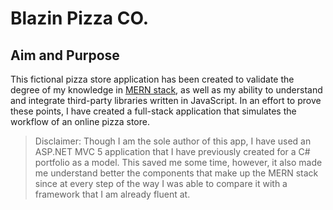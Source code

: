 # Blazin Pizza CO.

## Aim and Purpose
This fictional pizza store application has been created to validate the degree of my knowledge in [MERN stack](https://www.mongodb.com/mern-stack), as well as my ability to understand and integrate third-party libraries written in JavaScript. In an effort to prove these points, I have created a full-stack application that simulates the workflow of an online pizza store.

> Disclaimer: Though I am the sole author of this app, I have used an ASP.NET MVC 5 application that I have previously created for a C# portfolio as a model. This saved me some time, however, it also made me understand better the components that make up the MERN stack since at every step of the way I was able to compare it with a framework that I am already fluent at.
